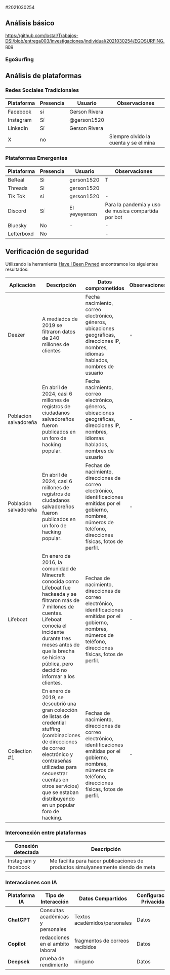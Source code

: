 #2021030254

## Análisis básico

https://github.com/lostal/Trabajos-DSI/blob/entrega003/investigaciones/individual/2021030254/EGOSURFING.png

### EgoSurfing


## Análisis de plataformas

### Redes Sociales Tradicionales
| Plataforma   | Presencia | Usuario        | Observaciones |
|--------------|-----------|----------------|---------------|
| Facebook     | si        | Gerson Rivera  |               |
| Instagram    | Sí        | @gerson1520    |               |
| LinkedIn     | Sí        | Gerson Rivera  |               |
| X            | no        |                | Siempre olvido la cuenta y se elimina|

### Plataformas Emergentes
| Plataforma   | Presencia | Usuario     | Observaciones |
|--------------|-----------|-------------|---------------|
| BeReal       | Si        | gerson1520  | T |
| Threads      | Si        | gerson1520  |               |
|Tik Tok     | si        | gerson1520           | -             |
| Discord      | Sí        | El yeyeyerson|Para la pandemia y uso de musica compartida por bot |
| Bluesky      | No        | -           | -             |
| Letterboxd   | No        |             | -             |

## Verificación de seguridad

Utilizando la herramienta [Have I Been Pwned](https://haveibeenpwned.com/) encontramos los siguientes resultados:

| Aplicación | Descripción | Datos comprometidos | Observaciones |
|------------|-------------|----------------------|---------------|
| Deezer     | A mediados de 2019 se filtraron datos de 240 millones de clientes | Fecha nacimiento, correo electrónico, géneros, ubicaciones geográficas, direcciones IP, nombres, idiomas hablados, nombres de usuario        | - |
| Población salvadoreña    | En abril de 2024, casi 6 millones de registros de ciudadanos salvadoreños fueron publicados en un foro de hacking popular. | Fecha nacimiento, correo electrónico, géneros, ubicaciones geográficas, direcciones IP, nombres, idiomas hablados, nombres de usuario | - |
| Población salvadoreña    | En abril de 2024, casi 6 millones de registros de ciudadanos salvadoreños fueron publicados en un foro de hacking popular. | Fechas de nacimiento, direcciones de correo electrónico, identificaciones emitidas por el gobierno, nombres, números de teléfono, direcciones físicas, fotos de perfil. | - |
| Lifeboat    |En enero de 2016, la comunidad de Minecraft conocida como Lifeboat fue hackeada y se filtraron más de 7 millones de cuentas. Lifeboat conocía el incidente durante tres meses antes de que la brecha se hiciera pública, pero decidió no informar a los clientes. | Fechas de nacimiento, direcciones de correo electrónico, identificaciones emitidas por el gobierno, nombres, números de teléfono, direcciones físicas, fotos de perfil. | - |
|Collection #1 |En enero de 2019, se descubrió una gran colección de listas de credential stuffing (combinaciones de direcciones de correo electrónico y contraseñas utilizadas para secuestrar cuentas en otros servicios) que se estaban distribuyendo en un popular foro de hacking. | Fechas de nacimiento, direcciones de correo electrónico, identificaciones emitidas por el gobierno, nombres, números de teléfono, direcciones físicas, fotos de perfil. | - |
### Interconexión entre plataformas

| Conexión detectada                             | Descripción                                                          |
| ---------------------------------------------- | -------------------------------------------------------------------- |
| Instagram y facebook | Me facilita para hacer publicaciones de productos simulyaneamente siendo de meta               |

### Interacciones con IA
| Plataforma IA | Tipo de Interacción | Datos Compartidos | Configuración Privacidad |
|---------------|---------------------|--------------------|--------------------------|
| **ChatGPT** | Consultas académicas y personales | Textos académidos/personales | Datos |
| **Copilot** | redacciones en el ambito laboral | fragmentos de correos recibidos |Datos |
| **Deepsek** | prueba de rendimiento | ninguno |Datos |
